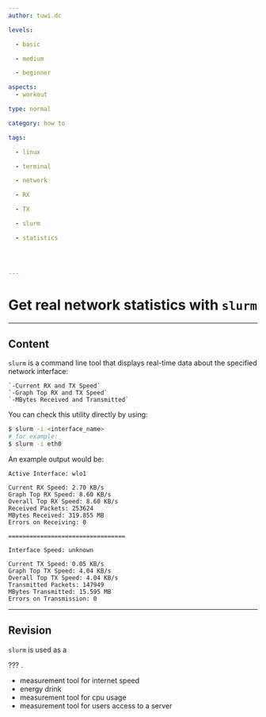 ```yaml
---
author: tuwi.dc

levels:

  - basic

  - medium

  - beginner

aspects:
  - workout

type: normal

category: how to

tags:

  - linux

  - terminal

  - network

  - RX

  - TX

  - slurm

  - statistics




---
```


# Get real network statistics with `slurm`

---
## Content

`slurm` is a command line tool that displays real-time data
about the specified network interface:

    `-Current RX and TX Speed`
    `-Graph Top RX and TX Speed`
    `-MBytes Received and Transmitted`

You can check this utility directly by using:

```bash
$ slurm -i <interface_name>
# for example:
$ slurm -i eth0
```

An example output would be:
```
Active Interface: wlo1   

Current RX Speed: 2.70 KB/s
Graph Top RX Speed: 8.60 KB/s  
Overall Top RX Speed: 8.60 KB/s   
Received Packets: 253624     
MBytes Received: 319.855 MB
Errors on Receiving: 0

=================================

Interface Speed: unknown

Current TX Speed: 0.05 KB/s
Graph Top TX Speed: 4.04 KB/s     
Overall Top TX Speed: 4.04 KB/s
Transmitted Packets: 147949
MBytes Transmitted: 15.595 MB
Errors on Transmission: 0  
```

---
## Revision

`slurm` is used as a

??? .

* measurement tool for internet speed
* energy drink
* measurement tool for cpu usage
* measurement tool for users access to a server

 
